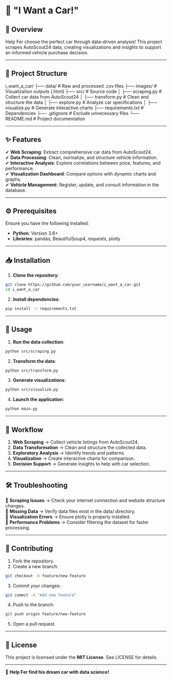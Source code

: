 # 🚗 "I Want a Car!"

## 🚀 Overview

Help Fer choose the perfect car through data-driven analysis! This project scrapes AutoScout24 data, creating visualizations and insights to support an informed vehicle purchase decision.

---

## 📂 Project Structure

i_want_a_car/
├── data/                 # Raw and processed .csv files
├── images/               # Visualization outputs (.html)
├── src/                  # Source code
│   ├── scraping.py       # Collect car data from AutoScout24
│   ├── transform.py      # Clean and structure the data
│   ├── explore.py        # Analyze car specifications
│   ├── visualize.py      # Generate interactive charts
├── requirements.txt      # Dependencies
├── .gitignore            # Exclude unnecessary files
└── README.md             # Project documentation

---

## ✨ Features

✔ **Web Scraping**: Extract comprehensive car data from AutoScout24.  
✔ **Data Processing**: Clean, normalize, and structure vehicle information.  
✔ **Interactive Analysis**: Explore correlations between price, features, and performance.  
✔ **Visualization Dashboard**: Compare options with dynamic charts and graphs.  
✔ **Vehicle Management**: Register, update, and consult information in the database.

---

## ⚙️ Prerequisites

Ensure you have the following installed:

- **Python**: Version 3.8+
- **Libraries**: pandas, BeautifulSoup4, requests, plotly

---

## 📥 Installation

1. **Clone the repository**:
    
```bash
git clone https://github.com/your_username/i_want_a_car.git
cd i_want_a_car
```

2. **Install dependencies**:
    
```bash
pip install -r requirements.txt
```

---

## 📖 Usage

1. **Run the data collection**:
    
```bash
python src/scraping.py
```

2. **Transform the data**:
    
```bash
python src/transform.py
```

3. **Generate visualizations**:
    
```bash
python src/visualize.py
```

4. **Launch the application**:
    
```bash
python main.py
```

---

## 🔄 Workflow

1. **Web Scraping** → Collect vehicle listings from AutoScout24.
2. **Data Transformation** → Clean and structure the collected data.
3. **Exploratory Analysis** → Identify trends and patterns.
4. **Visualization** → Create interactive charts for comparison.
5. **Decision Support** → Generate insights to help with car selection.

---

## 🛠️ Troubleshooting

🔹 **Scraping Issues** → Check your internet connection and website structure changes.  
🔹 **Missing Data** → Verify data files exist in the data/ directory.  
🔹 **Visualization Errors** → Ensure plotly is properly installed.  
🔹 **Performance Problems** → Consider filtering the dataset for faster processing.

---

## 🤝 Contributing

1. Fork the repository.
2. Create a new branch:
    
```bash
git checkout -b feature/new-feature
```

3. Commit your changes:
    
```bash
git commit -m "Add new feature"
```

4. Push to the branch:
    
```bash
git push origin feature/new-feature
```

5. Open a pull request.

---

## 📜 License

This project is licensed under the **MIT License**. See LICENSE for details.

---

🚀 **Help Fer find his dream car with data science!**